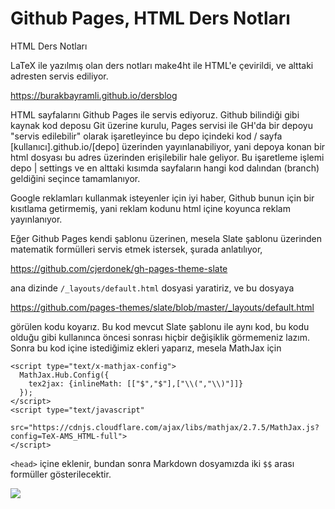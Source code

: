 # Github Pages, HTML Ders Notları

HTML Ders Notları

LaTeX ile yazılmış olan ders notları make4ht ile HTML'e çevirildi, ve
alttaki adresten servis ediliyor.

https://burakbayramli.github.io/dersblog

HTML sayfalarını Github Pages ile servis ediyoruz. Github bilindiği
gibi kaynak kod deposu Git üzerine kurulu, Pages servisi ile GH'da bir
depoyu "servis edilebilir" olarak işaretleyince bu depo içindeki kod /
sayfa [kullanıcı].github.io/[depo] üzerinden yayınlanabiliyor, yani
depoya konan bir html dosyası bu adres üzerinden erişilebilir hale
geliyor. Bu işaretleme işlemi depo | settings ve en alttaki kısımda
sayfaların hangi kod dalından (branch) geldiğini seçince tamamlanıyor.

Google reklamları kullanmak isteyenler için iyi haber, Github bunun
için bir kısıtlama getirmemiş, yani reklam kodunu html içine koyunca
reklam yayınlanıyor.

Eğer Github Pages kendi şablonu üzerinen, mesela Slate şablonu
üzerinden matematik formülleri servis etmek istersek, şurada anlatılıyor,

https://github.com/cjerdonek/gh-pages-theme-slate

ana dizinde `/_layouts/default.html` dosyasi yaratiriz, ve bu dosyaya

https://github.com/pages-themes/slate/blob/master/_layouts/default.html

görülen kodu koyarız. Bu kod mevcut Slate şablonu ile aynı kod, bu kodu
olduğu gibi kullanınca öncesi sonrası hiçbir değişiklik görmemeniz lazım. 
Sonra bu kod içine istediğimiz ekleri yaparız, mesela MathJax için

```
<script type="text/x-mathjax-config">
  MathJax.Hub.Config({
    tex2jax: {inlineMath: [["$","$"],["\\(","\\)"]]}
  });
</script>
<script type="text/javascript"
   src="https://cdnjs.cloudflare.com/ajax/libs/mathjax/2.7.5/MathJax.js?config=TeX-AMS_HTML-full">
</script>
```

`<head>` içine eklenir, bundan sonra Markdown dosyamızda iki `$$` arası formüller
gösterilecektir. 

![](Screenshot%2Bfrom%2B2017-10-24%2B13-49-15.png)

